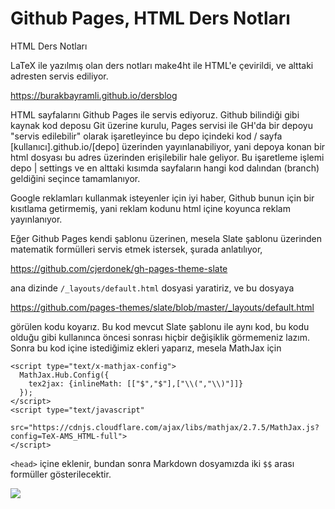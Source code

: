 # Github Pages, HTML Ders Notları

HTML Ders Notları

LaTeX ile yazılmış olan ders notları make4ht ile HTML'e çevirildi, ve
alttaki adresten servis ediliyor.

https://burakbayramli.github.io/dersblog

HTML sayfalarını Github Pages ile servis ediyoruz. Github bilindiği
gibi kaynak kod deposu Git üzerine kurulu, Pages servisi ile GH'da bir
depoyu "servis edilebilir" olarak işaretleyince bu depo içindeki kod /
sayfa [kullanıcı].github.io/[depo] üzerinden yayınlanabiliyor, yani
depoya konan bir html dosyası bu adres üzerinden erişilebilir hale
geliyor. Bu işaretleme işlemi depo | settings ve en alttaki kısımda
sayfaların hangi kod dalından (branch) geldiğini seçince tamamlanıyor.

Google reklamları kullanmak isteyenler için iyi haber, Github bunun
için bir kısıtlama getirmemiş, yani reklam kodunu html içine koyunca
reklam yayınlanıyor.

Eğer Github Pages kendi şablonu üzerinen, mesela Slate şablonu
üzerinden matematik formülleri servis etmek istersek, şurada anlatılıyor,

https://github.com/cjerdonek/gh-pages-theme-slate

ana dizinde `/_layouts/default.html` dosyasi yaratiriz, ve bu dosyaya

https://github.com/pages-themes/slate/blob/master/_layouts/default.html

görülen kodu koyarız. Bu kod mevcut Slate şablonu ile aynı kod, bu kodu
olduğu gibi kullanınca öncesi sonrası hiçbir değişiklik görmemeniz lazım. 
Sonra bu kod içine istediğimiz ekleri yaparız, mesela MathJax için

```
<script type="text/x-mathjax-config">
  MathJax.Hub.Config({
    tex2jax: {inlineMath: [["$","$"],["\\(","\\)"]]}
  });
</script>
<script type="text/javascript"
   src="https://cdnjs.cloudflare.com/ajax/libs/mathjax/2.7.5/MathJax.js?config=TeX-AMS_HTML-full">
</script>
```

`<head>` içine eklenir, bundan sonra Markdown dosyamızda iki `$$` arası formüller
gösterilecektir. 

![](Screenshot%2Bfrom%2B2017-10-24%2B13-49-15.png)

